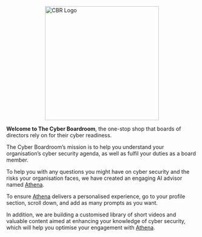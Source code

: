 <img alt="CBR Logo" width="300px" src="/assets/cbr/cbr-logo-beta.png" style="display: block; margin: 0 auto;">

**Welcome to The Cyber Boardroom**, the one-stop shop that boards of directors rely on for their cyber readiness.

The Cyber Boardroom’s mission is to help you understand your organisation’s cyber security agenda, 
as well as fulfil your duties as a board member.

To help you with any questions you might have on cyber security and the risks your organisation faces, 
we have created an engaging AI advisor named [Athena](athena).

To ensure [Athena](athena) delivers a personalised experience, go to your profile section, scroll down, 
and add as many prompts as you want.

In addition, we are building a customised library of short videos and valuable content aimed at 
enhancing your knowledge of cyber security, which will help you optimise your engagement with [Athena](athena).